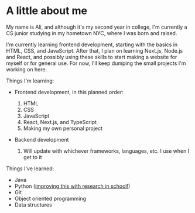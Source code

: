 # A little about me

My name is Ali, and although it's my second year in college, I'm currently a CS junior studying in my hometown NYC, where I was born and raised.


I'm currently learning frontend development, starting with the basics in HTML, CSS, and JavaScript. After that, I plan on learning Next.js, Node.js and React, and possibly using these skills to start making a website for myself or for general use. For now, I'll keep dumping the small projects I'm working on 
here.

Things I'm learning:
- Frontend development, in this planned order:

  1) HTML
  2) CSS
  3) JavaScript
  4) React, Next.js, and TypeScript
  5) Making my own personal project

- Backend development
  
  1) Will update with whichever frameworks, languages, etc. I use when I get to it


Things I've learned:

 - Java
 - Python ([improving this with research in school!](https://github.com/GuangWeiToo/InteractiveMapWebsite))
 - Git
 - Object oriented programming
 - Data structures



